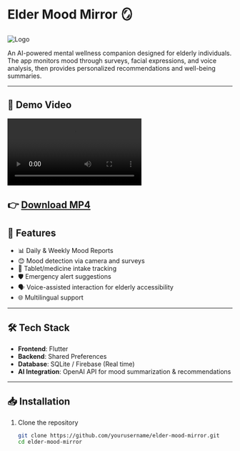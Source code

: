 # Elder Mood Mirror 🪞

![Logo](https://via.placeholder.com/150x150.png?text=Logo)

An AI-powered mental wellness companion designed for elderly individuals.  
The app monitors mood through surveys, facial expressions, and voice analysis, then provides personalized recommendations and well-being summaries.

---

## 🎥 Demo Video

![Demo](demo.mp4)

👉 [Download MP4](demo.mp4)
---

## 🚀 Features
- 📊 Daily & Weekly Mood Reports  
- 😊 Mood detection via camera and surveys  
- 💊 Tablet/medicine intake tracking  
- 🛡️ Emergency alert suggestions  
- 🗣️ Voice-assisted interaction for elderly accessibility  
- 🌐 Multilingual support  

---

## 🛠️ Tech Stack
- **Frontend**: Flutter  
- **Backend**: Shared Preferences  
- **Database**: SQLite / Firebase (Real time) 
- **AI Integration**: OpenAI API for mood summarization & recommendations  

---

## 📥 Installation
1. Clone the repository  
   ```bash
   git clone https://github.com/yourusername/elder-mood-mirror.git
   cd elder-mood-mirror

